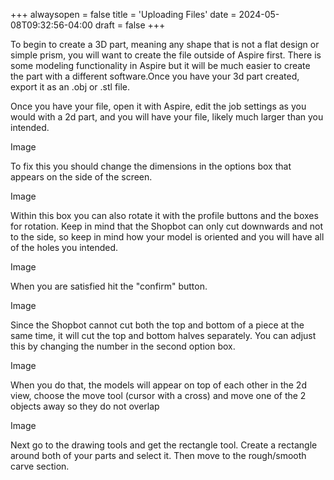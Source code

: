 +++
alwaysopen = false
title = 'Uploading Files'
date = 2024-05-08T09:32:56-04:00
draft = false
+++

To begin to create a 3D part, meaning any shape that is not a flat design or simple prism, you will want to create the file outside of Aspire first. There is some modeling functionality in Aspire but it will be much easier to create the part with a different software.Once you have your 3d part created, export it as an .obj or .stl file.

Once you have your file, open it with Aspire, edit the job settings as you would with a 2d part, and you will have your file, likely much larger than you intended.

Image

To fix this you should change the dimensions in the options box that appears on the side of the screen. 

Image

Within this box you can also rotate it with the profile buttons and the boxes for rotation. Keep in mind that the Shopbot can only cut downwards and not to the side, so keep in mind how your model is oriented and you will have all of the holes you intended. 

Image

When you are satisfied hit the "confirm" button.

Image

Since the Shopbot cannot cut both the top and bottom of a piece at the same time, it will cut the top and bottom halves separately. You can adjust this by changing the number in the second option box.

Image

When you do that, the models will appear on top of each other in the 2d view, choose the move tool (cursor with a cross) and move one of the 2 objects away so they do not overlap

Image

Next go to the drawing tools and get the rectangle tool. Create a rectangle around both of your parts and select it. Then move to the rough/smooth carve section.




